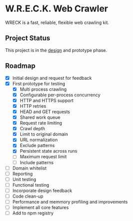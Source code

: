 # W.R.E.C.K. Web Crawler

WRECK is a fast, reliable, flexible web crawling kit.

## Project Status

This project is in the [design](./DESIGN.md) and prototype phase.

## Roadmap

- [x] Initial design and request for feedback
- [x] First prototype for testing
  - [x] Multi process crawling
  - [x] Configurable per-process concurrency
  - [x] HTTP and HTTPS support
  - [x] HTTP retries
  - [x] HEAD and GET requests
  - [x] Shared work queue
  - [x] Request rate limiting
  - [x] Crawl depth
  - [x] Limit to original domain
  - [x] URL normalization
  - [x] Exclude patterns
  - [x] Persistent state across runs
  - [ ] Maximum request limit
  - [ ] Include patterns
- [ ] Domain whitelist
- [ ] Reporting
- [ ] Unit testing
- [ ] Functional testing
- [ ] Incorporate design feedback
- [ ] Code clean-up
- [ ] Performance and memmory profiling and improvements
- [ ] Implement all core features
- [ ] Add to npm registry
